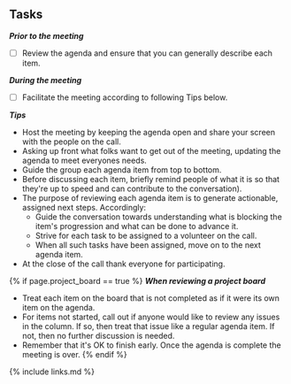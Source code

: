 ## Tasks

***Prior to the meeting***

- [ ] Review the agenda and ensure that you can generally describe each item.

***During the meeting***
- [ ]  Facilitate the meeting according to following Tips below.

***Tips***

* Host the meeting by keeping the agenda open and share your screen with the people on the call.
* Asking up front what folks want to get out of the meeting, updating the agenda to meet everyones needs.
* Guide the group each agenda item from top to bottom.
* Before discussing each item, briefly remind people of what it is so that they're up to speed and can contribute to the conversation).
* The purpose of reviewing each agenda item is to generate actionable, assigned next steps. Accordingly:
  * Guide the conversation towards understanding what is blocking the item's progression and what can be done to advance it.
  * Strive for each task to be assigned to a volunteer on the call.
  * When all such tasks have been assigned, move on to the next agenda item.
* At the close of the call thank everyone for participating.

{% if page.project_board == true %}
***When reviewing a project board***
* Treat each item on the board that is not completed as if it were its own item on the agenda.
* For items not started, call out if anyone would like to review any issues in the column. If so, then treat that issue like a regular agenda item. If not, then no further discussion is needed.
* Remember that it's OK to finish early. Once the agenda is complete the meeting is over.
{% endif %}

{% include links.md %}